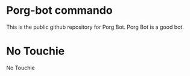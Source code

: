 # Porg-bot commando

This is the public github repository for Porg Bot. Porg Bot is a good bot.

# No Touchie

No Touchie
